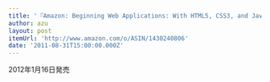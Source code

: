 ```yaml
---
title: '『Amazon: Beginning Web Applications: With HTML5, CSS3, and JavaScript: Robert Diana』'
author: azu
layout: post
itemUrl: 'http://www.amazon.com/o/ASIN/1430240806'
date: '2011-08-31T15:00:00.000Z'
---
```

2012年1月16日発売


